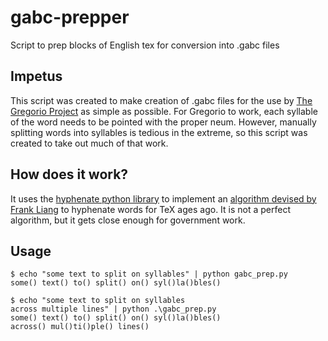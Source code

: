 # gabc-prepper
Script to prep blocks of English tex for conversion into .gabc files

## Impetus
This script was created to make creation of .gabc files for the use by [The Gregorio Project](http://gregorio-project.github.io/index.html)
as simple as possible. For Gregorio to work, each syllable of the word needs to be pointed with the proper neum. However,
manually splitting words into syllables is tedious in the extreme, so this script was created to take out much of that 
work.

## How does it work?
It uses the [hyphenate python library](https://github.com/jfinkels/hyphenate) to implement an [algorithm devised by Frank
Liang](https://tug.org/docs/liang/) to hyphenate words for TeX ages ago. It is not a perfect algorithm, but it gets close 
enough for government work.

## Usage
```shell
$ echo "some text to split on syllables" | python gabc_prep.py
some() text() to() split() on() syl()la()bles()

$ echo "some text to split on syllables
across multiple lines" | python .\gabc_prep.py
some() text() to() split() on() syl()la()bles()
across() mul()ti()ple() lines()
```